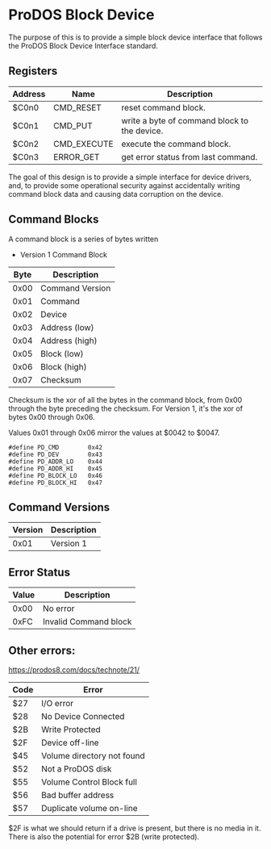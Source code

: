 # ProDOS Block Device

The purpose of this is to provide a simple block device interface that follows the ProDOS Block Device Interface standard.

## Registers

| Address | Name | Description |
|---------|------|-------------|
| $C0n0 | CMD_RESET | reset command block. |
| $C0n1 | CMD_PUT | write a byte of command block to the device. |
| $C0n2 | CMD_EXECUTE | execute the command block. |
| $C0n3 | ERROR_GET | get error status from last command. |

The goal of this design is to provide a simple interface for device drivers, and, to provide some operational security against accidentally writing command block data and causing data corruption on the device.


## Command Blocks

A command block is a series of bytes written 

* Version 1 Command Block

| Byte | Description |
|------|-------------|
| 0x00 | Command Version |
| 0x01 | Command |
| 0x02 | Device |
| 0x03 | Address (low) |
| 0x04 | Address (high) |
| 0x05 | Block (low) |
| 0x06 | Block (high) |
| 0x07 | Checksum |

Checksum is the xor of all the bytes in the command block, from 0x00 through the byte preceding the checksum. For Version 1, it's the xor of bytes 0x00 through 0x06.


Values 0x01 through 0x06 mirror the values at $0042 to $0047.

```
#define PD_CMD        0x42
#define PD_DEV        0x43
#define PD_ADDR_LO    0x44
#define PD_ADDR_HI    0x45
#define PD_BLOCK_LO   0x46
#define PD_BLOCK_HI   0x47
```

## Command Versions

| Version | Description |
|---------|-------------|
| 0x01 | Version 1 |


## Error Status

| Value | Description |
|------|-------------|
| 0x00 | No error |
| 0xFC | Invalid Command block |

## Other errors:

https://prodos8.com/docs/technote/21/

| Code | Error |
|--|--|
| $27 |  I/O error |
| $28 |  No Device Connected |
| $2B |  Write Protected |
| $2F |  Device off-line |
| $45 |  Volume directory not found |
| $52 |  Not a ProDOS disk |
| $55 |  Volume Control Block full |
| $56 |  Bad buffer address |
| $57 |  Duplicate volume on-line |

$2F is what we should return if a drive is present, but there is no media in it.
There is also the potential for error $2B (write protected).